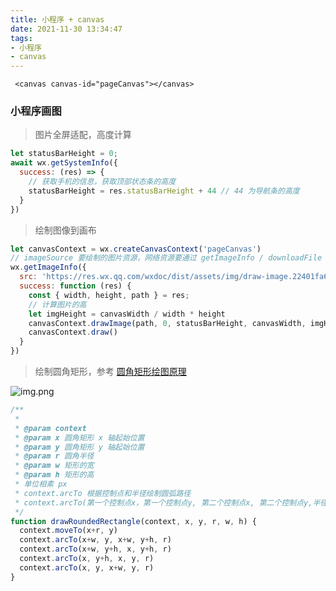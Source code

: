 ```yaml
---
title: 小程序 + canvas
date: 2021-11-30 13:34:47
tags:
- 小程序
- canvas
---
```

```wxml
 <canvas canvas-id="pageCanvas"></canvas>
```

### 小程序画图
> 图片全屏适配，高度计算
```javascript
let statusBarHeight = 0;
await wx.getSystemInfo({
  success: (res) => {
    // 获取手机的信息，获取顶部状态条的高度
    statusBarHeight = res.statusBarHeight + 44 // 44 为导航条的高度
  }
})
```

> 绘制图像到画布
```javascript
let canvasContext = wx.createCanvasContext('pageCanvas')
// imageSource 要绘制的图片资源，网络资源要通过 getImageInfo / downloadFile 下载
wx.getImageInfo({
  src: 'https://res.wx.qq.com/wxdoc/dist/assets/img/draw-image.22401fa6.png',
  success: function (res) {
    const { width, height, path } = res;
    // 计算图片的高
    let imgHeight = canvasWidth / width * height
    canvasContext.drawImage(path, 0, statusBarHeight, canvasWidth, imgHeight)
    canvasContext.draw()
  }
})
```

> 绘制圆角矩形，参考 [圆角矩形绘图原理](https://blog.csdn.net/weixin_44953227/article/details/111561677)

![img.png](/images/miniPrograme/canvas-to-rectangle.gif)
```javascript
/**
 * 
 * @param context
 * @param x 圆角矩形 x 轴起始位置
 * @param y 圆角矩形 y 轴起始位置
 * @param r 圆角半径
 * @param w 矩形的宽
 * @param h 矩形的高
 * 单位相素 px
 * context.arcTo 根据控制点和半径绘制圆弧路径
 * context.arcTo(第一个控制点x，第一个控制点y, 第二个控制点x, 第二个控制点y,半径)
 */
function drawRoundedRectangle(context, x, y, r, w, h) {
  context.moveTo(x+r, y)
  context.arcTo(x+w, y, x+w, y+h, r)
  context.arcTo(x+w, y+h, x, y+h, r)
  context.arcTo(x, y+h, x, y, r)
  context.arcTo(x, y, x+w, y, r)
}
```
